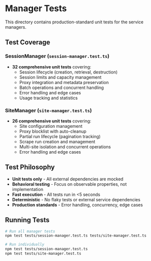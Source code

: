 # Manager Tests

This directory contains production-standard unit tests for the service managers.

## Test Coverage

### SessionManager (`session-manager.test.ts`)
- **32 comprehensive unit tests** covering:
  - Session lifecycle (creation, retrieval, destruction)
  - Session limits and capacity management
  - Proxy integration and metadata preservation
  - Batch operations and concurrent handling
  - Error handling and edge cases
  - Usage tracking and statistics

### SiteManager (`site-manager.test.ts`)
- **26 comprehensive unit tests** covering:
  - Site configuration management
  - Proxy blocklist with auto-cleanup
  - Partial run lifecycle (pagination tracking)
  - Scrape run creation and management
  - Multi-site isolation and concurrent operations
  - Error handling and edge cases

## Test Philosophy
- **Unit tests only** - All external dependencies are mocked
- **Behavioral testing** - Focus on observable properties, not implementation
- **Fast execution** - All tests run in <5 seconds
- **Deterministic** - No flaky tests or external service dependencies
- **Production standards** - Error handling, concurrency, edge cases

## Running Tests
```bash
# Run all manager tests
npm test tests/session-manager.test.ts tests/site-manager.test.ts

# Run individually
npm test tests/session-manager.test.ts
npm test tests/site-manager.test.ts
```